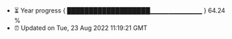 - ⏳ Year progress { ███████████████████▁▁▁▁▁▁▁▁▁▁▁ } 64.24 %
- ⏰ Updated on Tue, 23 Aug 2022 11:19:21 GMT

